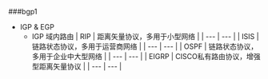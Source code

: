 ###bgp1
+ IGP & EGP
  + IGP 域内路由
  | RIP | 距离矢量协议，多用于小型网络 |
  | --- | --- |
  | ISIS | 链路状态协议，多用于运营商网络 |
  | --- | --- |
  | OSPF | 链路状态协议，多用于企业中大型网络 |
  | --- | --- |
  | EIGRP | CISCO私有路由协议，增强型距离矢量协议 |
  | --- | --- |
  

